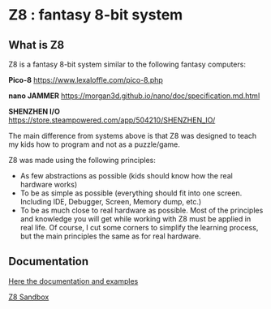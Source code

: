 # Z8 : fantasy 8-bit system

## What is Z8
Z8 is a fantasy 8-bit system similar to the following fantasy computers:

**Pico-8**
https://www.lexaloffle.com/pico-8.php

**nano JAMMER**
https://morgan3d.github.io/nano/doc/specification.md.html

**SHENZHEN I/O**
https://store.steampowered.com/app/504210/SHENZHEN_IO/

The main difference from systems above is that Z8 was designed to teach my kids how to program and not as a puzzle/game.

Z8 was made using the following principles:
- As few abstractions as possible (kids should know how the real hardware works)
- To be as simple as possible (everything should fit into one screen. Including IDE, Debugger, Screen, Memory dump, etc.) 
- To be as much close to real hardware as possible. Most of the principles and knowledge you will get while working with Z8 must be applied in real life. Of course, I cut some corners to simplify the learning process, but the main principles the same as for real hardware.


## Documentation

[Here the documentation and examples](https://github.com/SergeyMakeev/z8/blob/master/docs/MAIN.md)

[Z8 Sandbox](https://sergeymakeev.github.io/z8/index.html?ls=sandbox)
